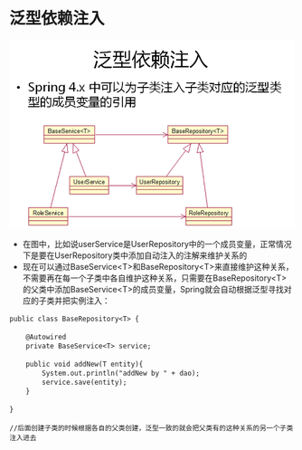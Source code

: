 # 泛型依赖注入

![](/assets/spring-14-1.png)

* 在图中，比如说userService是UserRepository中的一个成员变量，正常情况下是要在UserRepository类中添加自动注入的注解来维护关系的
* 现在可以通过BaseService&lt;T&gt;和BaseRepository&lt;T&gt;来直接维护这种关系，不需要再在每一个子类中各自维护这种关系，只需要在BaseRepository&lt;T&gt;的父类中添加BaseService&lt;T&gt;的成员变量，Spring就会自动根据泛型寻找对应的子类并把实例注入：

```
public class BaseRepository<T> {

	@Autowired
	private BaseService<T> service;
	
	public void addNew(T entity){
		System.out.println("addNew by " + dao);
		service.save(entity);
	}
	
}

//后面创建子类的时候根据各自的父类创建，泛型一致的就会把父类有的这种关系的另一个子类注入进去
```



